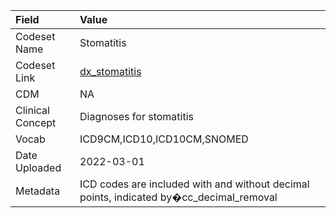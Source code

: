 |Field            |Value                                                                                   |
|:----------------|:---------------------------------------------------------------------------------------|
|Codeset Name     |Stomatitis                                                                              |
|Codeset Link     |[dx_stomatitis](https://github.com/PEDSnet/Variable-Dictionary/blob/main/condition/dx_stomatitis.csv)|
|CDM              |NA                                                                                      |
|Clinical Concept |Diagnoses for stomatitis                                                                |
|Vocab            |ICD9CM,ICD10,ICD10CM,SNOMED                                                             |
|Date Uploaded    |2022-03-01                                                                              |
|Metadata         |ICD codes are included with and without decimal points, indicated by�cc_decimal_removal |

